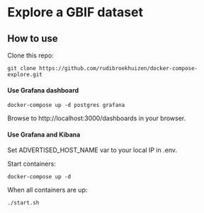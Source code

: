 # Explore a GBIF dataset


## How to use
Clone this repo:
```
git clone https://github.com/rudibroekhuizen/docker-compose-explore.git
```



#### Use Grafana dashboard
```
docker-compose up -d postgres grafana
```
Browse to http://localhost:3000/dashboards in your browser.




#### Use Grafana and Kibana 

Set ADVERTISED_HOST_NAME var to your local IP in .env.

Start containers:
```
docker-compose up -d 
```

When all containers are up:
```
./start.sh
```
